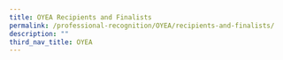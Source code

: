 ```yaml
---
title: OYEA Recipients and Finalists
permalink: /professional-recognition/OYEA/recipients-and-finalists/
description: ""
third_nav_title: OYEA
---
```

